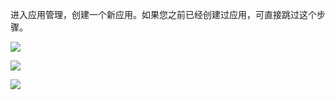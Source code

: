 进入应用管理，创建一个新应用。如果您之前已经创建过应用，可直接跳过这个步骤。

![](https://huishangplus.github.io/SDKDocs/images/key1.png)

![](https://huishangplus.github.io/SDKDocs/images/key2.png)


![](https://huishangplus.github.io/SDKDocs/images/key3.png)
